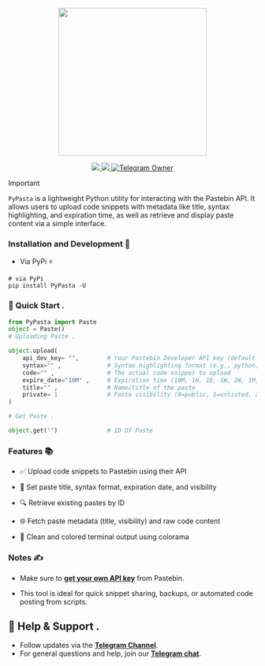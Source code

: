 <p align="center">
  <img align="center" width="300" src="https://github.com/user-attachments/assets/744026c6-7916-40ca-ad51-66bd9a53e4b0" />
</p>

<p align="center">

<a href="https://pypi.org/project/PyPasta/">
    <img src="https://img.shields.io/pypi/v/PyPasta?color=red&logo=pypi&logoColor=red">
  </a>

  <a href="https://t.me/Pycodz">
    <img src="https://img.shields.io/badge/Telegram-Channel-blue.svg?logo=telegram">
  </a>
  
  <a href="https://t.me/DevZ44d" target="_blank">
    <img alt="Telegram Owner" src="https://img.shields.io/badge/Telegram-Owner-red.svg?logo=telegram" />
  </a>
</p>



> [!IMPORTANT]
> `PyPasta` is a lightweight Python utility for interacting with the Pastebin API. It allows users to upload code snippets with metadata like title, syntax highlighting, and expiration time, as well as retrieve and display paste content via a simple interface.

### Installation and Development 🚀

- Via PyPi ⚡️
```shell
# via PyPi
pip install PyPasta -U
```

### 🚀 Quick Start .
```python
from PyPasta import Paste
object = Paste()
# Uploading Paste .

object.upload(
    api_dev_key= "",        # Your Pastebin Developer API key (default provided but recommended to use your own)
    syntax="" ,             # Syntax highlighting format (e.g., python, html, text)
    code="" ,               # The actual code snippet to upload
    expire_date="10M" ,     # Expiration time (10M, 1H, 1D, 1W, 2W, 1M, 6M, 1Y, or N for never)
    title="" ,              # Name/title of the paste
    private= 1              # Paste visibility (0=public, 1=unlisted, 2=private)
)

# Get Paste .

object.get("")              # ID Of Paste
```

### Features 📚

- ✅ Upload code snippets to Pastebin using their API

- 📝 Set paste title, syntax format, expiration date, and visibility

- 🔍 Retrieve existing pastes by ID

- 🌐 Fetch paste metadata (title, visibility) and raw code content

- 🎨 Clean and colored terminal output using colorama


### Notes ✍️

- Make sure to **[get your own API key](https://pastebin.com/doc_api)** from Pastebin.

- This tool is ideal for quick snippet sharing, backups, or automated code posting from scripts.

## 💬 Help & Support .
- Follow updates via the **[Telegram Channel](https://t.me/Pycodz)**.
- For general questions and help, join our **[Telegram chat](https://t.me/PyChTz)**.